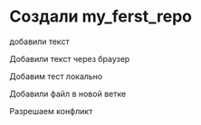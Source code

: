 #  Создали my_ferst_repo


добавили текст

Добавили текст через браузер 

Добавим тест локально

Добавили файл в новой ветке 

Разрешаем конфликт
